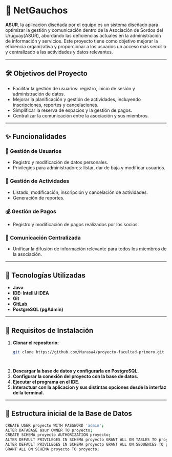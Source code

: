 # 🌟 NetGauchos  

**ASUR**, la aplicacion diseñada por el equipo es un sistema diseñado para optimizar la gestión y comunicación dentro de la Asociación de Sordos del Uruguay(ASUR), abordando las deficiencias actuales en la administración de información y servicios. Este proyecto tiene como objetivo mejorar la eficiencia organizativa y proporcionar a los usuarios un acceso más sencillo y centralizado a las actividades y datos relevantes.

---

## 🛠️ Objetivos del Proyecto  

- Facilitar la gestión de usuarios: registro, inicio de sesión y administración de datos.  
- Mejorar la planificación y gestión de actividades, incluyendo inscripciones, reportes y cancelaciones.  
- Simplificar la reserva de espacios y la gestión de pagos.  
- Centralizar la comunicación entre la asociación y sus miembros.  

---

## ✨ Funcionalidades  

### 👤 Gestión de Usuarios  
- Registro y modificación de datos personales.  
- Privilegios para administradores: listar, dar de baja y modificar usuarios.  

### 🏯 Gestión de Actividades  
- Listado, modificación, inscripción y cancelación de actividades.  
- Generación de reportes.  

### 💰 Gestión de Pagos  
- Registro y modificación de pagos realizados por los socios.  

### 👥 Comunicación Centralizada  
- Unificar la difusión de información relevante para todos los miembros de la asociación.  

---

## 🚀 Tecnologías Utilizadas  

- **Java**
- **IDE: IntelliJ IDEA**
- **Git**
- **GitLab** 
- **PostgreSQL (pgAdmin)**  

---

## 📝 Requisitos de Instalación  

1. **Clonar el repositorio:**  
   ```bash
   git clone https://github.com/Murasa4/proyecto-facultad-primero.git




2. **Descargar la base de datos y configurarla en PostgreSQL.**
3. **Configurar la conexión del proyecto con la base de datos.**
3. **Ejecutar el programa en el IDE.**
4. **Interactuar con la aplicacion y sus distintas opciones desde la interfaz de la terminal.**

---
## 📝 Estructura inicial de la Base de Datos 
```bash
CREATE USER proyecto WITH PASSWORD 'admin';
ALTER DATABASE asur OWNER TO proyecto;
CREATE SCHEMA proyecto AUTHORIZATION proyecto;
ALTER DEFAULT PRIVILEGES IN SCHEMA proyecto GRANT ALL ON TABLES TO proyecto;
ALTER DEFAULT PRIVILEGES IN SCHEMA proyecto GRANT ALL ON SEQUENCES TO proyecto;
GRANT ALL ON SCHEMA proyecto TO proyecto;

